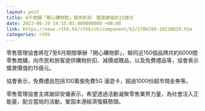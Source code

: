 ```yaml
---
layout: post
title: 6千商舖「開心購物節」提供折扣　獎賞總值約15億元
date: 2023-06-29 14:55:01.000000000 +08:00
link: https://news.rthk.hk/rthk/ch/component/k2/1706789-20230629.htm
categories: rthk
---
```


零售管理協會將在7至8月期間舉辦「開心購物節」，聯同近150個品牌共約6000間零售商舖，向市民和旅客提供購物折扣、減價或贈品，以及免費禮品等，協會表示獎賞價值約15億元。

協會表示，免費禮品包括100萬張免費5G 漫遊卡，超過1000份超市現金券等。

零售管理協會主席謝邱安儀表示，希望透過活動凝聚零售業界力量，為社會注入正能量，配合當局的活動，鞏固本港經濟復蘇勢頭。
